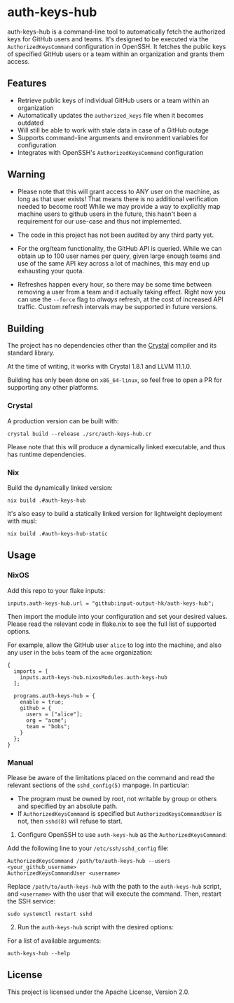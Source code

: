 # auth-keys-hub

auth-keys-hub is a command-line tool to automatically fetch the authorized keys
for GitHub users and teams. It's designed to be executed via the
`AuthorizedKeysCommand` configuration in OpenSSH. It fetches the public keys of
specified GitHub users or a team within an organization and grants them access.

## Features

- Retrieve public keys of individual GitHub users or a team within an organization
- Automatically updates the `authorized_keys` file when it becomes outdated
- Will still be able to work with stale data in case of a GitHub outage
- Supports command-line arguments and environment variables for configuration
- Integrates with OpenSSH's `AuthorizedKeysCommand` configuration

## Warning

* Please note that this will grant access to ANY user on the machine, as long as that user exists!
  That means there is no additional verification needed to become root!
  While we may provide a way to explicitly map machine users to github users in the future,
  this hasn't been a requirement for our use-case and thus not implemented.

* The code in this project has not been audited by any third party yet.

* For the org/team functionality, the GitHub API is queried.
  While we can obtain up to 100 user names per query, given large enough teams and
  use of the same API key across a lot of machines, this may end up exhausting your quota.

* Refreshes happen every hour, so there may be some time between removing a user from a team and it actually taking effect.
  Right now you can use the `--force` flag to _always_ refresh, at the cost of increased API traffic.
  Custom refresh intervals may be supported in future versions.

## Building

The project has no dependencies other than the
[Crystal](https://crystal-lang.org/) compiler and its standard library.

At the time of writing, it works with Crystal 1.8.1 and LLVM 11.1.0.

Building has only been done on `x86_64-linux`, so feel free to open a PR for
supporting any other platforms.

### Crystal

A production version can be built with:

    crystal build --release ./src/auth-keys-hub.cr

Please note that this will produce a dynamically linked executable, and thus has runtime dependencies.

### Nix

Build the dynamically linked version:

    nix build .#auth-keys-hub

It's also easy to build a statically linked version for lightweight deployment with musl:

    nix build .#auth-keys-hub-static

## Usage

### NixOS

Add this repo to your flake inputs:

    inputs.auth-keys-hub.url = "github:input-output-hk/auth-keys-hub";

Then import the module into your configuration and set your desired values.
Please read the relevant code in flake.nix to see the full list of supported options.

For example, allow the GitHub user `alice` to log into the machine,
and also any user in the `bobs` team of the `acme` organization:

    {
      imports = [
        inputs.auth-keys-hub.nixosModules.auth-keys-hub
      ];

      programs.auth-keys-hub = {
        enable = true;
        github = {
          users = ["alice"];
          org = "acme";  
          team = "bobs";
        }
      };
    }

### Manual

Please be aware of the limitations placed on the command and read the relevant sections of the `sshd_config(5)` manpage.
In particular:

  * The program must be owned by root, not writable by group or others and specified by an absolute path.
  * If `AuthorizedKeysCommand` is specified but `AuthorizedKeysCommandUser` is not, then `sshd(8)` will refuse to start.

1. Configure OpenSSH to use `auth-keys-hub` as the `AuthorizedKeysCommand`:

Add the following line to your `/etc/ssh/sshd_config` file:

    AuthorizedKeysCommand /path/to/auth-keys-hub --users <your_github_username>
    AuthorizedKeysCommandUser <username>

Replace `/path/to/auth-keys-hub` with the path to the
`auth-keys-hub` script, and `<username>` with the user that will
execute the command. Then, restart the SSH service:

    sudo systemctl restart sshd

2. Run the `auth-keys-hub` script with the desired options:

For a list of available arguments:

    auth-keys-hub --help

## License

This project is licensed under the Apache License, Version 2.0.
